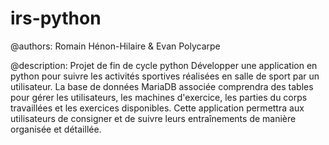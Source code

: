 # irs-python
@authors: Romain Hénon-Hilaire & Evan Polycarpe

@description: Projet de fin de cycle python
Développer une application en python pour suivre les activités sportives réalisées en salle de sport par un utilisateur. La base de données MariaDB associée comprendra des tables pour gérer les utilisateurs, les machines d'exercice, les parties du corps travaillées et les exercices disponibles. Cette application permettra aux utilisateurs de consigner et de suivre leurs entraînements de manière organisée et détaillée.

